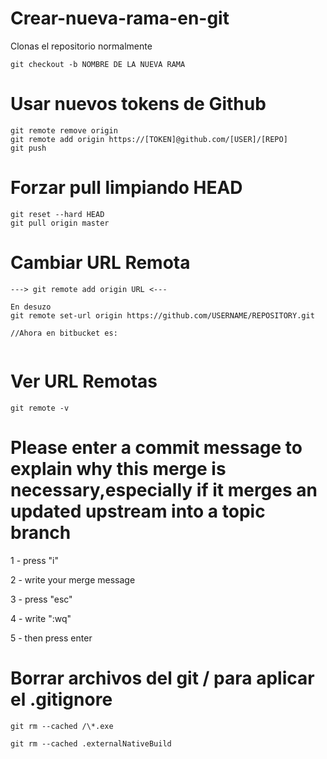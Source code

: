 # Crear-nueva-rama-en-git

Clonas el repositorio normalmente

```git
git checkout -b NOMBRE DE LA NUEVA RAMA 
```

# Usar nuevos tokens de Github

```
git remote remove origin
git remote add origin https://[TOKEN]@github.com/[USER]/[REPO]
git push
```

# Forzar pull limpiando HEAD
```
git reset --hard HEAD
git pull origin master
```

# Cambiar URL Remota

```
---> git remote add origin URL <---

En desuzo
git remote set-url origin https://github.com/USERNAME/REPOSITORY.git

//Ahora en bitbucket es:


```

# Ver URL Remotas

```
git remote -v
```


# Please enter a commit message to explain why this merge is necessary,especially if it merges an updated upstream into a topic branch

1 - press "i"

2 - write your merge message

3 - press "esc"

4 - write ":wq"

5 - then press enter 


# Borrar archivos del git / para aplicar el .gitignore

```
git rm --cached /\*.exe

git rm --cached .externalNativeBuild
```

